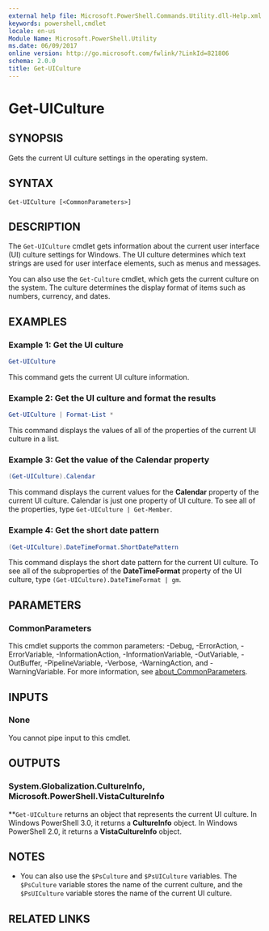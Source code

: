 ```yaml
---
external help file: Microsoft.PowerShell.Commands.Utility.dll-Help.xml
keywords: powershell,cmdlet
locale: en-us
Module Name: Microsoft.PowerShell.Utility
ms.date: 06/09/2017
online version: http://go.microsoft.com/fwlink/?LinkId=821806
schema: 2.0.0
title: Get-UICulture
---
```

# Get-UICulture

## SYNOPSIS
Gets the current UI culture settings in the operating system.

## SYNTAX

```
Get-UICulture [<CommonParameters>]
```

## DESCRIPTION

The `Get-UICulture` cmdlet gets information about the current user interface (UI) culture settings
for Windows.
The UI culture determines which text strings are used for user interface elements, such as menus and
messages.

You can also use the `Get-Culture` cmdlet, which gets the current culture on the system.
The culture determines the display format of items such as numbers, currency, and dates.

## EXAMPLES

### Example 1: Get the UI culture

```powershell
Get-UICulture
```

This command gets the current UI culture information.

### Example 2: Get the UI culture and format the results

```powershell
Get-UICulture | Format-List *
```

This command displays the values of all of the properties of the current UI culture in a list.

### Example 3: Get the value of the Calendar property

```powershell
(Get-UICulture).Calendar
```

This command displays the current values for the **Calendar** property of the current UI culture.
Calendar is just one property of UI culture.
To see all of the properties, type `Get-UICulture | Get-Member`.

### Example 4: Get the short date pattern

```powershell
(Get-UICulture).DateTimeFormat.ShortDatePattern
```

This command displays the short date pattern for the current UI culture.
To see all of the subproperties of the **DateTimeFormat** property of the UI culture, type
`(Get-UICulture).DateTimeFormat | gm`.

## PARAMETERS

### CommonParameters

This cmdlet supports the common parameters: -Debug, -ErrorAction, -ErrorVariable,
-InformationAction, -InformationVariable, -OutVariable, -OutBuffer, -PipelineVariable, -Verbose,
-WarningAction, and -WarningVariable. For more information, see [about_CommonParameters](../Microsoft.PowerShell.Core/About/about_CommonParameters.md).

## INPUTS

### None

You cannot pipe input to this cmdlet.

## OUTPUTS

### System.Globalization.CultureInfo, Microsoft.PowerShell.VistaCultureInfo

**`Get-UICulture` returns an object that represents the current UI culture.
In Windows PowerShell 3.0, it returns a **CultureInfo** object.
In Windows PowerShell 2.0, it returns a **VistaCultureInfo** object.

## NOTES

- You can also use the `$PsCulture` and `$PsUICulture` variables. The `$PsCulture` variable stores
  the name of the current culture, and the `$PsUICulture` variable stores the name of the current UI
  culture.

## RELATED LINKS

